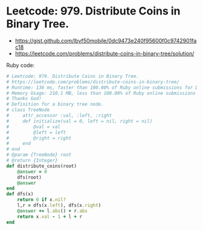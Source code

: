 # Leetcode: 979. Distribute Coins in Binary Tree.

- https://gist.github.com/lbvf50mobile/0dc9473e240f95600f0c9742901fac18
- https://leetcode.com/problems/distribute-coins-in-binary-tree/solution/

Ruby code:
```Ruby
# Leetcode: 979. Distribute Coins in Binary Tree.
# https://leetcode.com/problems/distribute-coins-in-binary-tree/
# Runtime: 136 ms, faster than 100.00% of Ruby online submissions for Distribute Coins in Binary Tree.
# Memory Usage: 210.1 MB, less than 100.00% of Ruby online submissions for Distribute Coins in Binary Tree.
# Thanks God!
# Definition for a binary tree node.
# class TreeNode
#     attr_accessor :val, :left, :right
#     def initialize(val = 0, left = nil, right = nil)
#         @val = val
#         @left = left
#         @right = right
#     end
# end
# @param {TreeNode} root
# @return {Integer}
def distribute_coins(root)
    @answer = 0
    dfs(root)
    @answer
end
def dfs(x)
    return 0 if x.nil?
    l,r = dfs(x.left), dfs(x.right)
    @answer += l.abs() + r.abs
    return x.val - 1 + l + r
end
```

